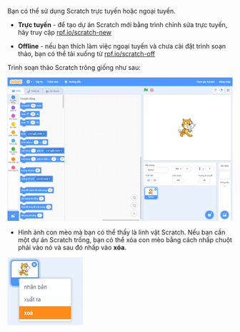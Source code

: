 Bạn có thể sử dụng Scratch trực tuyến hoặc ngoại tuyến.

+ **Trực tuyến** - để tạo dự án Scratch mới bằng trình chỉnh sửa trực tuyến, hãy truy cập <a href="http://rpf.io/scratch-new" target="_blank">rpf.io/scratch-new</a>

+ **Offline** - nếu bạn thích làm việc ngoại tuyến và chưa cài đặt trình soạn thảo, bạn có thể tải xuống từ <a href="http://rpf.io/scratch-off" target="_blank">rpf.io/scratch-off</a>

Trình soạn thảo Scratch trông giống như sau:

![ảnh chụp màn hình](images/scratch-editor.png)

+ Hình ảnh con mèo mà bạn có thể thấy là linh vật Scratch. Nếu bạn cần một dự án Scratch trống, bạn có thể xóa con mèo bằng cách nhấp chuột phải vào nó và sau đó nhấp vào **xóa**.

![ảnh chụp màn hình](images/delete.png)